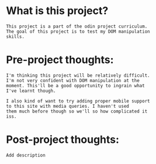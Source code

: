 # What is this project?
    This project is a part of the odin project curriculum.
    The goal of this project is to test my DOM manipulation
    skills.
    
# Pre-project thoughts:
    I'm thinking this project will be relatively difficult.
    I'm not very confident with DOM manipulation at the
    moment. This'll be a good opportunity to ingrain what
    I've learnt though. 
    
    I also kind of want to try adding proper mobile support
    to this site with media queries. I haven't used
    them much before though so we'll so how complicated it
    iss.
    
# Post-project thoughts:
    Add description
